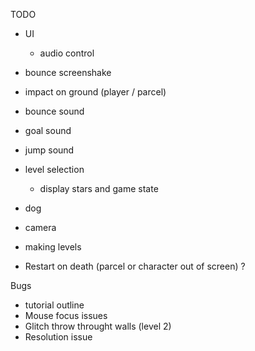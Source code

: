 TODO
- UI
    - audio control

- bounce screenshake
- impact on ground (player / parcel)

- bounce sound
- goal sound
- jump sound

- level selection
    - display stars and game state

- dog
- camera
- making levels

- Restart on death (parcel or character out of screen) ?

Bugs
- tutorial outline
- Mouse focus issues
- Glitch throw throught walls (level 2)
- Resolution issue